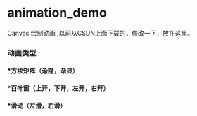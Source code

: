 # animation_demo
Canvas 绘制动画 ,以前从CSDN上面下载的，修改一下，放在这里。

<h3> 动画类型 :
<h4> *方块矩阵（渐隐，渐显）
<h4> *百叶窗（上开，下开，左开，右开）
<h4> *滑动（左滑，右滑）
